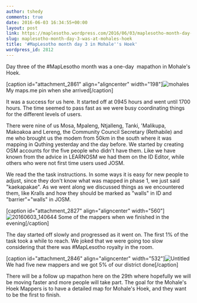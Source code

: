 ```yaml
---
author: tshedy
comments: true
date: 2016-06-03 16:34:55+00:00
layout: post
link: https://maplesotho.wordpress.com/2016/06/03/maplesotho-month-day-3-was-at-mohales-hoek/
slug: maplesotho-month-day-3-was-at-mohales-hoek
title: '#MapLesotho month day 3 in Mohale''s Hoek'
wordpress_id: 2812
---
```


Day three of the #MapLesotho month was a one-day  mapathon in Mohale's Hoek.

[caption id="attachment_2861" align="aligncenter" width="198"]![mohales](https://maplesotho.files.wordpress.com/2016/06/mohales.jpg?w=680) My maps.me pin when she arrived[/caption]

It was a success for us here. It started off at 0945 hours and went until 1700 hours. The time seemed to pass fast as we were busy coordinating things for the different levels of users.

There were nine of us Mosa, Mpaleng, Ntjalleng, Tanki, 'Malikupa, Makoakoa and Lereng, the Community Council Secretary (Rethabile) and me who brought us the modem from 50km in the south where it was mapping in Quthing yesterday and the day before. We started by creating OSM accounts for the five people who didn't have them. Like we have known from the advice in LEARNOSM we had them on the ID Editor, while others who were not first time users used JOSM.

We read the the task instructions. In some ways it is easy for new people to adjust, since they don't know what was mapped in phase 1, we just said "kaekapakae". As we went along we discussed things as we encountered them, like Kralls and how they should be marked as "walls" in ID and "barrier"="walls" in JOSM.

[caption id="attachment_2827" align="aligncenter" width="560"]![20160603_140644](https://maplesotho.files.wordpress.com/2016/06/20160603_140644.jpg) Some of the mappers when we finished in the evening[/caption]

The day started off slowly and progressed as it went on. The first 1% of the task took a while to reach. We joked that we were going too slow considering that there was #MapLesotho royalty in the room.

[caption id="attachment_2846" align="aligncenter" width="532"]![Untitled](https://maplesotho.files.wordpress.com/2016/06/untitled.jpg) We had five new mappers and we got 5% of our district done[/caption]

There will be a follow up mapathon here on the 29th where hopefully we will be moving faster and more people will take part. The goal for the Mohale's Hoek Mappers is to have a detailed map for Mohale's Hoek, and they want to be the first to finish.
